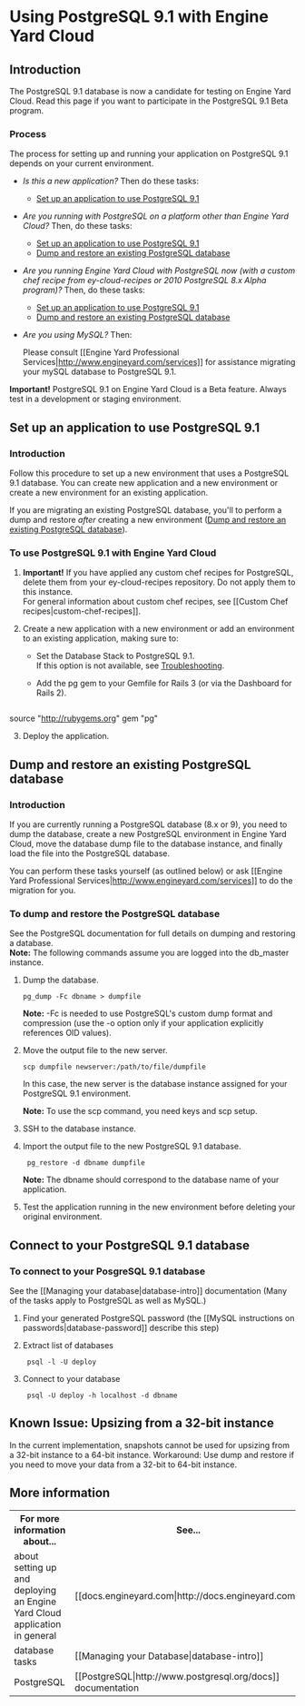 # Using PostgreSQL 9.1 with Engine Yard Cloud

## Introduction

The PostgreSQL 9.1 database is now a candidate for testing on Engine Yard Cloud. Read this page if you want to participate in the PostgreSQL 9.1 Beta program.


### Process

The process for setting up and running your application on PostgreSQL 9.1 depends on your current environment.

* _Is this a new application?_ Then do these tasks:

   * [Set up an application to use PostgreSQL 9.1][3]  


* _Are you running with PostgreSQL on a platform other than Engine Yard Cloud?_ Then, do these tasks:  

    * [Set up an application to use PostgreSQL 9.1][3]  
    * [Dump and restore an existing PostgreSQL database][4]

* _Are you running Engine Yard Cloud with PostgreSQL now (with a custom chef recipe from ey-cloud-recipes or 2010 PostgreSQL 8.x Alpha program)?_ Then, do these tasks:  

    * [Set up an application to use PostgreSQL 9.1][3]  
    * [Dump and restore an existing PostgreSQL database][4]

* _Are you using MySQL?_ Then:  

    Please consult [[Engine Yard Professional Services|http://www.engineyard.com/services]] for assistance migrating your mySQL database to PostgreSQL 9.1. 


**Important!** PostgreSQL 9.1 on Engine Yard Cloud is a Beta feature. Always test in a development or staging environment. 


<h2 id="topic3"> Set up an application to use PostgreSQL 9.1</h2>

### Introduction

Follow this procedure to set up a new environment that uses a PostgreSQL 9.1 database. You can create new application and a new environment or create a new environment for an existing application. 

If you are migrating an existing PostgreSQL database, you'll to perform a dump and restore _after_ creating a new environment ([Dump and restore an existing PostgreSQL database][3]).

### To use PostgreSQL 9.1 with Engine Yard Cloud

1. **Important!** If you have applied any custom chef recipes for PostgreSQL, delete them from your ey-cloud-recipes repository. Do not apply them to this instance.  
    For general information about custom chef recipes, see [[Custom Chef recipes|custom-chef-recipes]].

2. Create a new application with a new environment or add an environment to an existing application, making sure to:

    * Set the Database Stack to PostgreSQL 9.1.  
      If this option is not available, see [Troubleshooting][6].

    * Add the pg gem to your Gemfile for Rails 3 (or via the Dashboard for Rails 2).

      <pre>
source "http://rubygems.org"
gem "pg"</pre>
	
3. Deploy the application.



<h2 id="topic4"> Dump and restore an existing PostgreSQL database</h2>

### Introduction
If you are currently running a PostgreSQL database (8.x or 9), you need to dump the database, create a new PostgreSQL environment in Engine Yard Cloud, move the database dump file to the database instance, and finally load the file into the PostgreSQL database.  

You can perform these tasks yourself (as outlined below) or ask [[Engine Yard Professional Services|http://www.engineyard.com/services]] to do the migration for you.

### To dump and restore the PostgreSQL database

See the PostgreSQL documentation for full details on dumping and restoring a database.  
**Note:** The following commands assume you are logged into the db_master instance.  

1.  Dump the database. 
		
		pg_dump -Fc dbname > dumpfile

    **Note:** -Fc is needed to use PostgreSQL's custom dump format and compression (use the -o option only if your application explicitly references OID values).  

2. 	Move the output file to the new server. 
	
		scp dumpfile newserver:/path/to/file/dumpfile
	

	In this case, the new server is the database instance assigned for your PostgreSQL 9.1 environment.
	
	**Note:** To use the scp command, you need keys and scp setup.
	 
3. SSH to the database instance.

4. Import the output file to the new PostgreSQL 9.1 database. 

		pg_restore -d dbname dumpfile
	
	**Note:** The dbname should correspond to the database name of your application.

5. Test the application running in the new environment before deleting your original environment.



<h2 id="topic8">Connect to your PostgreSQL 9.1 database </h2>

### To connect to your PosgreSQL 9.1 database
See the [[Managing your database|database-intro]] documentation (Many of the tasks apply to PostgreSQL as well as MySQL.)

1. Find your generated PostgreSQL password (the [[MySQL instructions on passwords|database-password]] describe this step)

2. Extract list of databases
				
		psql -l -U deploy

3. Connect to your database 
		
		psql -U deploy -h localhost -d dbname



<h2 id="topic7"> Known Issue: Upsizing from a 32-bit instance</h2>

In the current implementation, snapshots cannot be used for upsizing from a 32-bit instance to a 64-bit instance. Workaround: Use dump and restore if you need to move your data from a 32-bit to 64-bit instance.   

<!-- * Extensions for the PostgreSQL 9.1 server are not yet available in custom recipes (but they are coming soon). -->




<h2 id="topic5"> More information</h2>

<table>
  <tr>
    <th>For more information about...</th><th>See...</th>
  </tr>
  <tr>
    <td>about setting up and deploying an Engine Yard Cloud application in general</td><td>[[docs.engineyard.com|http://docs.engineyard.com]] </td>
  </tr>
<tr>
    <td>database tasks</td><td>[[Managing your Database|database-intro]]</td>
  </tr>
<tr>
    <td>PostgreSQL</td><td>[[PostgreSQL|http://www.postgresql.org/docs]] documentation </td>
  </tr>
</table>





[1]: #topic1        "topic1"
[2]: #topic2        "topic2"
[3]: #topic3        "topic3"
[4]: #topic4        "topic4"
[5]: #topic5        "topic5"
[6]: #topic6        "topic6"
[7]: #topic7        "topic7"
[8]: #topic8        "topic8"
[9]: #topic9        "topic9"
[10]: #topic10      "topic10"
[11]: #topic11      "topic11"
[12]: #topic12       "topic12"
[13]: #topic13       "topic13"

